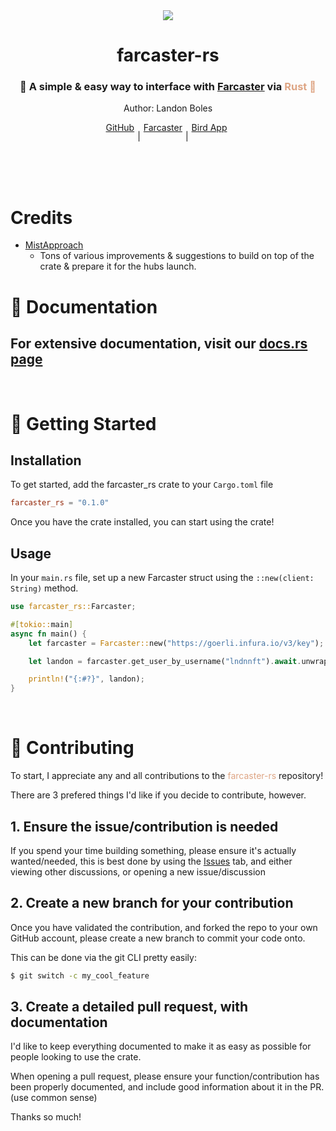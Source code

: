 <div align="center">
    <img src="https://raw.githubusercontent.com/TheLDB/farcaster-rs/main/docs/banner.png" >
    <h1 align="center">farcaster-rs</h1>
     <h3 align="center">🚀 A simple & easy way to interface with <a href="https://farcaster.xyz">Farcaster</a> via <span style="color: #dea584;">Rust 🦀</span></h1>
     <p>Author: Landon Boles</p>
     <div align="center" style="display: flex; justify-content: center;">
        <a href="https://github.com/TheLDB" style="padding-right: 5px;">GitHub</a>
        <p> | </p>
        <a href="https://perl.xyz/profile/lndnnft" style="padding-right: 5px; padding-left: 5px;">Farcaster</a>
        <p> | </p>
        <a href="https://twitter.com/landon_xyz" style="padding-left: 5px; padding-right: 5px;">Bird App</a>
     </div>
</div>

<br />
<br />
<br />

# Credits

- [MistApproach](https://github.com/MistApproach)
  - Tons of various improvements & suggestions to build on top of the crate & prepare it for the hubs launch.

# 📜 Documentation

## For extensive documentation, visit our [docs.rs page](https://docs.rs/farcaster-rs/0.1.0/farcaster_rs/)

<br />

# 🚀 Getting Started

## Installation

To get started, add the farcaster_rs crate to your `Cargo.toml` file

```toml
farcaster_rs = "0.1.0"
```

Once you have the crate installed, you can start using the crate!

## Usage

In your `main.rs` file, set up a new Farcaster struct using the `::new(client: String)` method.

```rust
use farcaster_rs::Farcaster;

#[tokio::main]
async fn main() {
    let farcaster = Farcaster::new("https://goerli.infura.io/v3/key");

    let landon = farcaster.get_user_by_username("lndnnft").await.unwrap();

    println!("{:#?}", landon);
}
```

<br />

# 🙏 Contributing

To start, I appreciate any and all contributions to the <span style="color: #dea584">farcaster-rs</span> repository!

There are 3 prefered things I'd like if you decide to contribute, however.

## 1. Ensure the issue/contribution is needed

If you spend your time building something, please ensure it's actually wanted/needed, this is best done by using the [Issues](https://github.com/TheLDB/farcaster-rs/issues) tab, and either viewing other discussions, or opening a new issue/discussion

## 2. Create a new branch for your contribution

Once you have validated the contribution, and forked the repo to your own GitHub account, please create a new branch to commit your code onto.

This can be done via the git CLI pretty easily:

```sh
$ git switch -c my_cool_feature
```

## 3. Create a detailed pull request, with documentation

I'd like to keep everything documented to make it as easy as possible for people looking to use the crate.

When opening a pull request, please ensure your function/contribution has been properly documented, and include good information about it in the PR. (use common sense)

Thanks so much!
